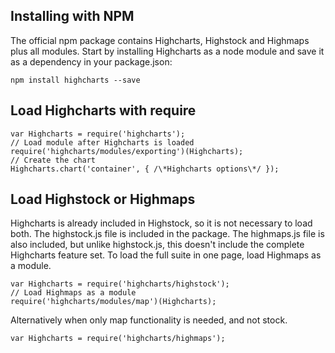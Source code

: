 Installing with NPM
-------------------

The official npm package contains Highcharts, Highstock and Highmaps plus all modules. Start by installing Highcharts as a node module and save it as a dependency in your package.json:

`npm install highcharts --save`

Load Highcharts with require
----------------------------

    
    var Highcharts = require('highcharts');  
    // Load module after Highcharts is loaded
    require('highcharts/modules/exporting')(Highcharts);  
    // Create the chart
    Highcharts.chart('container', { /\*Highcharts options\*/ });
    

Load Highstock or Highmaps
--------------------------

Highcharts is already included in Highstock, so it is not necessary to load both. The highstock.js file is included in the package. The highmaps.js file is also included, but unlike highstock.js, this doesn't include the complete Highcharts feature set. To load the full suite in one page, load Highmaps as a module.

    
    var Highcharts = require('highcharts/highstock');  
    // Load Highmaps as a module
    require('highcharts/modules/map')(Highcharts);
    

Alternatively when only map functionality is needed, and not stock.

    
    var Highcharts = require('highcharts/highmaps');
